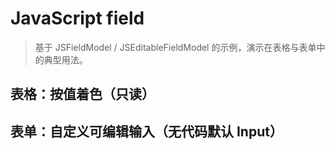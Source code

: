 # JavaScript field

> 基于 JSFieldModel / JSEditableFieldModel 的示例，演示在表格与表单中的典型用法。

## 表格：按值着色（只读）

<code src="./demos/table-basic.tsx"></code>

## 表单：自定义可编辑输入（无代码默认 Input）

<code src="./demos/form-editable-basic.tsx"></code>

